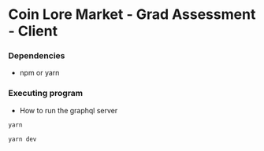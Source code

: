 # Coin Lore Market - Grad Assessment - Client

### Dependencies

* npm or yarn

### Executing program

* How to run the graphql server
```bash
yarn
```
```bash
yarn dev
```